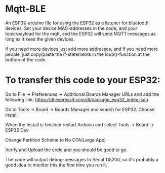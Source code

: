 # Mqtt-BLE

An ESP32-arduino file for using the ESP32 as a listener for bluetooth devices.
Set your device MAC-addresses in the code, and your topic/payload for the mqtt, 
and the ESP32 will send MQTT-messages as long as it sees the given devices.

If you need more devices just add more addresses, and if you need more people,
just copy/paste the if-statements in the loop()-function at the bottom of the code.

# To transfer this code to your ESP32:

Go to File -> Preferences -> Additional Boards Manager URLs and add the following link:
https://dl.espressif.com/dl/package_esp32_index.json

Go to Tools -> Board -> Boards Manager and search for ESP32. Choose install.

When the Install is finished restart Arduino and select
Tools -> Board -> ESP32 Dev

Change Partition Scheme to No OTA(Large App)

Verify and Upload the code and you should be good to go.

The code will output debug-messages to Serial 115200, so it's probably a good idea to monitor this the first time you run it.
